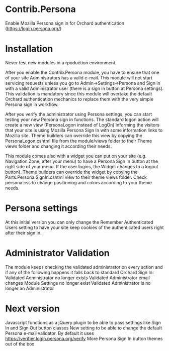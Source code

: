 Contrib.Persona
===============

Enable Mozilla Persona sign in for Orchard authentication (https://login.persona.org/)

Installation
============

Never test new modules in a rpoduction environment.

After you enable the Contrib.Persona module, you have to ensure that one of your site Administrators has a valid e-mail.
This module will not start servicing requests unless you go to Admin->Settings->Persona and Sign in with a valid Administrator user (there is a sign in button at Persona settings).
This validation is mandatory since this module will overtake the default Orchard authentication mechanics to replace them with the very simple Persona sign in workflow.

After you verify the administrator using Persona settings, you can start testing your new Persona sign in functions. The standard logon action will create a new view (PersonaLogon instead of LogOn) informing the visitors that your site is using Mozilla Persona Sign In with some information links to Mozilla site.
Theme builders can override this view by copying the PersonaLogon.cshtml file from the module/views folder to their Theme views folder and changing it according their needs.

This module comes also with a widget you can put on your site (e.g. Navigation Zone, after your menu) to have a Persona Sign In button at the right side of your menu. If the user logins, the Widget changes to a logout button).
Theme builders can override the widget by copying the Parts.Persona.SignIn.cshtml view to their theme views folder.
Check persona.css to change positioning and colors according to your theme needs.

Persona settings
================

At this initial version you can only change the Remember Authenticated Users setting to have your site keep cookies of the authenticated users right after their sign in.

Administrator Validation
========================

The module keeps checking the validated administrator on every action and if any of the following happens it falls back to standard Orchard Sign In:
Validated Administrator no longer exists
Validated Administrator email changes
Module Settings no longer exist
Validated Administrator is no longer an Administrator

Next version
============

Javascript functions as a jQuery plugin to be able to pass settings like Sign In and Sign Out button classes
New setting to be able to change the default Persona e-mail validator. By default it uses https://verifier.login.persona.org/verify
More Persona Sign In button themes out of the box
